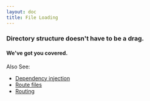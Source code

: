 ```yaml
---
layout: doc
title: File Loading
---
```


### Directory structure doesn't have to be a drag.

#### We've got you covered.

Also See:

* [Dependency injection](/docs/dependency-management)
* [Route files](/docs/route-files)
* [Routing](/docs/routing)